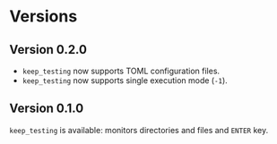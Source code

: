 # Versions

## Version 0.2.0

* `keep_testing` now supports TOML configuration files.
* `keep_testing` now supports single execution mode (`-1`).

## Version 0.1.0

`keep_testing` is available: monitors directories and files and `ENTER` key.
